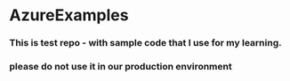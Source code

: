 # AzureExamples
### This is test repo - with sample code that I use for my learning.
### please do not use it in our production environment
